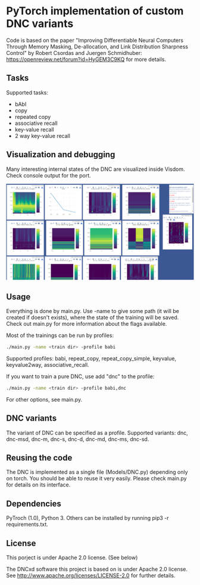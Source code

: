 PyTorch implementation of custom DNC variants
=============================================

Code is based on the paper "Improving Differentiable Neural Computers Through Memory Masking, De-allocation, and Link Distribution Sharpness Control" by Robert Csordas and Juergen Schmidhuber: https://openreview.net/forum?id=HyGEM3C9KQ for more details.

Tasks
-----
Supported tasks:
* bAbI
* copy
* repeated copy
* associative recall
* key-value recall
* 2 way key-value recall

Visualization and debugging
---------------------------

Many interesting internal states of the DNC are visualized inside Visdom. Check console output for the port.

![](./assets/preview.png)

Usage
-----

Everything is done by main.py. Use -name to give some path (it will be created if doesn't exists), where the state of the training will be saved. Check out main.py for more information about the flags available.

Most of the trainings can be run by profiles:

```bash
./main.py -name <train dir> -profile babi
```

Supported profiles: babi, repeat_copy, repeat_copy_simple, keyvalue, keyvalue2way, associative_recall.

If you want to train a pure DNC, use add "dnc" to the profile:

```bash
./main.py -name <train dir> -profile babi,dnc
```

For other options, see main.py.

DNC variants
------------

The variant of DNC can be specified as a profile. Supported variants:
dnc, dnc-msd, dnc-m, dnc-s, dnc-d, dnc-md, dnc-ms, dnc-sd.

Reusing the code
----------------

The DNC is implemented as a single file (Models/DNC.py) depending only on torch. You should be able to reuse it very easily. Please check main.py for details on its interface.

Dependencies
------------

PyTroch (1.0), Python 3. Others can be installed by running pip3 -r requirements.txt.

License
-------

This porject is under Apache 2.0 license. (See below)

The DNCxd software this project is based on is under Apache 2.0 license. See http://www.apache.org/licenses/LICENSE-2.0 for further details.
